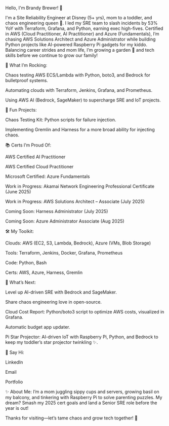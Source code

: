 Hello, I'm Brandy Brewer! 🌟

I'm a Site Reliability Engineer at Disney (5+ yrs), mom to a toddler, and chaos engineering queen 👑. I led my SRE team to slash incidents by 53% YoY with Terraform, Grafana, and Python, earning exec high-fives. Certified in AWS (Cloud Practitioner, AI Practitioner) and Azure (Fundamentals), I’m chasing AWS Solutions Architect and Azure Administrator while building Python projects like AI-powered Raspberry Pi gadgets for my kiddo. Balancing career strides and mom life, I’m growing a garden 🌱 and tech skills before we continue to grow our family!


🔧 What I’m Rocking:

Chaos testing AWS ECS/Lambda with Python, boto3, and Bedrock for bulletproof systems.

Automating clouds with Terraform, Jenkins, Grafana, and Prometheus.

Using AWS AI (Bedrock, SageMaker) to supercharge SRE and IoT projects.



🌈 Fun Projects:

Chaos Testing Kit: Python scripts for failure injection.

Implementing Gremlin and Harness for a more broad ability for injecting chaos.




📚 Certs I’m Proud Of:

AWS Certified AI Practitioner

AWS Certified Cloud Practitioner 

Microsoft Certified: Azure Fundamentals

Work in Progress: Akamai Network Engineering Professional Certificate (June 2025)

Work in Progress: AWS Solutions Architect – Associate (July 2025)

Coming Soon: Harness Administrator (July 2025)

Coming Soon: Azure Administrator Associate (Aug 2025)




🛠 My Toolkit:

Clouds: AWS (EC2, S3, Lambda, Bedrock), Azure (VMs, Blob Storage)

Tools: Terraform, Jenkins, Docker, Grafana, Prometheus

Code: Python, Bash

Certs: AWS, Azure, Harness, Gremlin




🎯 What’s Next:

Level up AI-driven SRE with Bedrock and SageMaker.

Share chaos engineering love in open-source.

Cloud Cost Report: Python/boto3 script to optimize AWS costs, visualized in Grafana.

Automatic budget app updater.

Pi Star Projector: AI-driven IoT with Raspberry Pi, Python, and Bedrock to keep my toddler’s star projector twinkling ✨.



📲 Say Hi:

LinkedIn

Email

Portfolio




✨ About Me: I’m a mom juggling sippy cups and servers, growing basil on my balcony, and tinkering with Raspberry Pi to solve parenting puzzles. My dream? Smash my 2025 cert goals and land a Senior SRE role before the year is out!

Thanks for visiting—let’s tame chaos and grow tech together! 🚀

